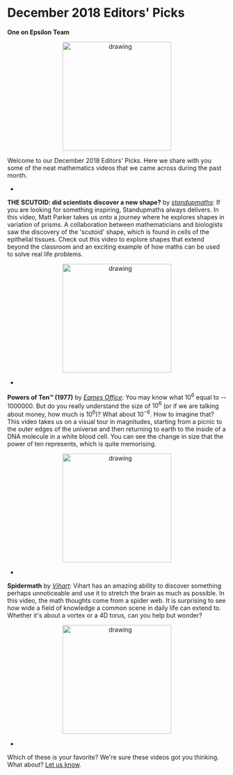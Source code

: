 # December 2018 Editors' Picks

**One on Epsilon Team**

<center>
 <img class = "blog-inline-image" src="https://es-app.com/assets/cc24ab.jpg" alt="drawing" width="250px"/>
</center> 

Welcome to our December 2018 Editors' Picks. Here we share with you some of the neat mathematics videos that we came across during the past month.

-

**THE SCUTOID: did scientists discover a new shape?** by *[standupmaths](https://www.youtube.com/channel/UCSju5G2aFaWMqn-_0YBtq5A)*:
If you are looking for something inspiring, Standupmaths always delivers. 
In this video, Matt Parker takes us onto a journey where he explores shapes in variation of prisms. 
A collaboration between mathematicians and biologists saw the discovery of the 'scutoid' shape, which is found in cells of the epithelial tissues.
Check out this video to explore shapes that extend beyond the classroom and an exciting example of how maths can be used to solve real life problems. 

<a href="https://epsilonstream.com/video/ql8b8y/">
	<center>
 		<img class = "blog-inline-image" src="https://i.ytimg.com/vi/2_NZ1ql8B8Y/mqdefault.jpg" alt="drawing" width="250px"/>
	</center> 
</a>

-

**Powers of Ten™ (1977)** by *[Eames Office](https://www.youtube.com/channel/UCCRa-wycVfgh1ctaKaD0BeQ)*:  You may know what $10^6$ equal to -- 1000000. But do you really understand the size of $10^6$ (or if we are talking about money, how much is $10^6$)? 
What about $10^{-6}$. How to imagine that?
This video takes us on a visual tour in magnitudes, starting from a picnic to the outer edges of the universe and then returning to earth to the inside of a DNA molecule in a white blood cell.
You can see the change in size that the power of ten represents, which is quite memorising.

<a href="https://www.youtube.com/watch?v=0fKBhvDjuy0">
	<center>
 		<img class = "blog-inline-image" src="https://i.ytimg.com/vi/0fKBhvDjuy0/mqdefault.jpg" alt="drawing" width="250px"/>
	</center> 
</a>

-

**Spidermath** by *[Vihart](https://www.youtube.com/channel/UCOGeU-1Fig3rrDjhm9Zs_wg)*: Vihart has an amazing ability to discover something perhaps unnoticeable and use it to stretch the brain as much as possible.  In this video, the math thoughts come from a spider web. It is surprising to see how wide a field of knowledge a common scene in daily life can extend to.
Whether it's about a vortex or a 4D torus, can you help but wonder?

<a href="https://www.youtube.com/watch?v=LMCu9DVizTM">
	<center>
 		<img class = "blog-inline-image" src="https://i.ytimg.com/vi/LMCu9DVizTM/mqdefault.jpg" alt="drawing" width="250px"/>
	</center> 
</a>

-

Which of these is your favorite? We're sure these videos got you thinking. What about? [Let us know](https://oneonepsilon.com/contact/).
